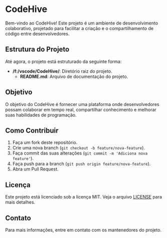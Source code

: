 # CodeHive

Bem-vindo ao CodeHive! Este projeto é um ambiente de desenvolvimento colaborativo, projetado para facilitar a criação e o compartilhamento de código entre desenvolvedores.

## Estrutura do Projeto

Até agora, o projeto está estruturado da seguinte forma:

- **/f:/vscode/CodeHive/**: Diretório raiz do projeto.
    - **README.md**: Arquivo de documentação do projeto.

## Objetivo

O objetivo do CodeHive é fornecer uma plataforma onde desenvolvedores possam colaborar em tempo real, compartilhar conhecimento e melhorar suas habilidades de programação.

## Como Contribuir

1. Faça um fork deste repositório.
2. Crie uma nova branch (`git checkout -b feature/nova-feature`).
3. Faça commit das suas alterações (`git commit -m 'Adiciona nova feature'`).
4. Faça push para a branch (`git push origin feature/nova-feature`).
5. Abra um Pull Request.

## Licença

Este projeto está licenciado sob a licença MIT. Veja o arquivo [LICENSE](LICENSE) para mais detalhes.

## Contato

Para mais informações, entre em contato com os mantenedores do projeto.
